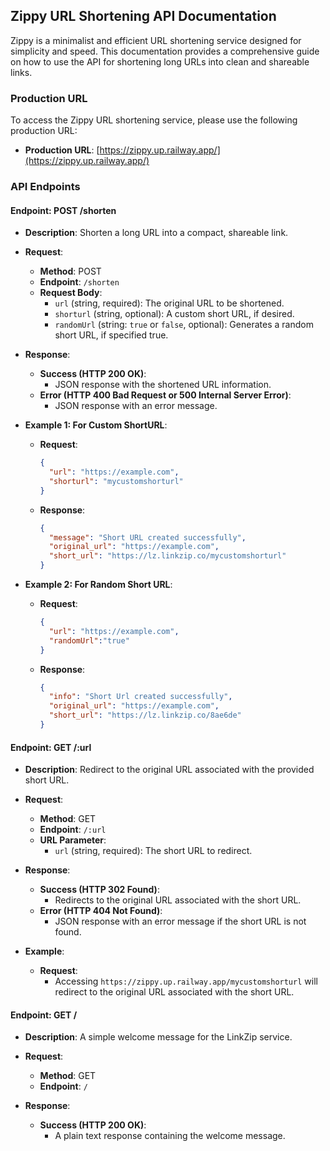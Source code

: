
## Zippy URL Shortening API Documentation

Zippy is a minimalist and efficient URL shortening service designed for simplicity and speed. This documentation provides a comprehensive guide on how to use the API for shortening long URLs into clean and shareable links.

### Production URL

To access the Zippy URL shortening service, please use the following production URL:

- **Production URL**: [https://zippy.up.railway.app/](https://zippy.up.railway.app/)

### API Endpoints

#### Endpoint: POST /shorten

- **Description**: Shorten a long URL into a compact, shareable link.

- **Request**:
  - **Method**: POST
  - **Endpoint**: `/shorten`
  - **Request Body**:
    - `url` (string, required): The original URL to be shortened.
    - `shorturl` (string, optional): A custom short URL, if desired.
    - `randomUrl` (string: `true` or `false`, optional): Generates a random short URL, if specified true.

- **Response**:
  - **Success (HTTP 200 OK)**:
    - JSON response with the shortened URL information.
  - **Error (HTTP 400 Bad Request or 500 Internal Server Error)**:
    - JSON response with an error message.

- **Example 1: For Custom ShortURL**:
  - **Request**:
    ```json
    {
      "url": "https://example.com",
      "shorturl": "mycustomshorturl"
    }
    ```
  - **Response**:
    ```json
    {
      "message": "Short URL created successfully",
      "original_url": "https://example.com",
      "short_url": "https://lz.linkzip.co/mycustomshorturl"
    }
    ```

- **Example 2: For Random Short URL**:
  - **Request**:
    ```json
    {
      "url": "https://example.com",
      "randomUrl":"true"
    }
    ```
  - **Response**:
    ```json
    {
      "info": "Short Url created successfully",
      "original_url": "https://example.com",
      "short_url": "https://lz.linkzip.co/8ae6de"
    }
    ```
#### Endpoint: GET /:url

- **Description**: Redirect to the original URL associated with the provided short URL.

- **Request**:
  - **Method**: GET
  - **Endpoint**: `/:url`
  - **URL Parameter**:
    - `url` (string, required): The short URL to redirect.

- **Response**:
  - **Success (HTTP 302 Found)**:
    - Redirects to the original URL associated with the short URL.
  - **Error (HTTP 404 Not Found)**:
    - JSON response with an error message if the short URL is not found.

- **Example**:
  - **Request**:
    - Accessing `https://zippy.up.railway.app/mycustomshorturl` will redirect to the original URL associated with the short URL.

#### Endpoint: GET /

- **Description**: A simple welcome message for the LinkZip service.

- **Request**:
  - **Method**: GET
  - **Endpoint**: `/`

- **Response**:
  - **Success (HTTP 200 OK)**:
    - A plain text response containing the welcome message.

